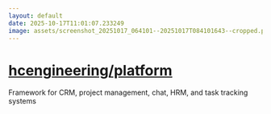 ```yaml
---
layout: default
date: 2025-10-17T11:01:07.233249
image: assets/screenshot_20251017_064101--20251017T084101643--cropped.png
---
```


# [hcengineering/platform](https://github.com/hcengineering/platform/)

Framework for CRM, project management, chat, HRM, and task tracking systems
